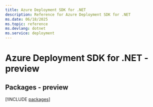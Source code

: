 ```yaml
---
title: Azure Deployment SDK for .NET
description: Reference for Azure Deployment SDK for .NET
ms.date: 06/18/2025
ms.topic: reference
ms.devlang: dotnet
ms.service: deployment
---
```

# Azure Deployment SDK for .NET - preview
## Packages - preview
[!INCLUDE [packages](deployment-index.md)]